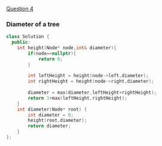 <a href="https://practice.geeksforgeeks.org/problems/diameter-of-binary-tree/1"> Question 4</a>

### Diameter of a tree

```cpp
class Solution {
  public:
    int height(Node* node,int& diameter){
        if(node==nullptr){
            return 0;
        }
        
        int leftHeight = height(node->left,diameter);
        int rightHeight = height(node->right,diameter);
        
        diameter = max(diameter,leftHeight+rightHeight);
        return 1+max(leftHeight,rightHeight);
    }
    int diameter(Node* root) {
        int diameter = 0;
        height(root,diameter);
        return diameter;
    }
};
```